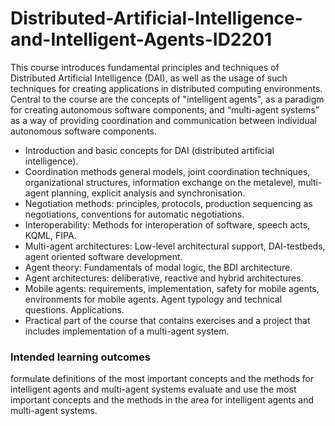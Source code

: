 # Distributed-Artificial-Intelligence-and-Intelligent-Agents-ID2201

This course introduces fundamental principles and techniques of Distributed Artificial Intelligence (DAI), as well as the usage of such techniques for creating applications in distributed computing environments. Central to the course are the concepts of "intelligent agents", as a paradigm for creating autonomous software components, and “multi-agent systems” as a way of providing coordination and communication between individual autonomous software components.

* Introduction and basic concepts for DAI (distributed artificial intelligence).
* Coordination methods general models, joint coordination techniques, organizational structures, information exchange on the metalevel, multi-agent planning, explicit analysis and synchronisation.
* Negotiation methods: principles, protocols, production sequencing as negotiations, conventions for automatic negotiations.
* Interoperability: Methods for interoperation of software, speech acts, KQML, FIPA.
* Multi-agent architectures: Low-level architectural support, DAI-testbeds, agent oriented software development.
* Agent theory: Fundamentals of modal logic, the BDI architecture.
* Agent architectures: deliberative, reactive and hybrid architectures.
* Mobile agents: requirements, implementation, safety for mobile agents, environments for mobile agents. Agent typology and technical questions. Applications.
* Practical part of the course that contains exercises and a project that includes implementation of a multi-agent system.

### Intended learning outcomes

formulate definitions of the most important concepts and the methods for intelligent agents and multi-agent systems evaluate and use the most important concepts and the methods in the area for intelligent agents and multi-agent systems.

